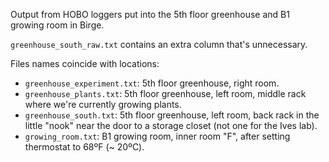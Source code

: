 
Output from HOBO loggers put into the 5th floor greenhouse and B1 growing room 
in Birge.

`greenhouse_south_raw.txt` contains an extra column that's unnecessary.

Files names coincide with locations:

* `greenhouse_experiment.txt`: 5th floor greenhouse, right room.
* `greenhouse_plants.txt`: 5th floor greenhouse, left room, middle rack where we're 
  currently growing plants.
* `greenhouse_south.txt`: 5th floor greenhouse, left room, back rack in the little "nook"
  near the door to a storage closet (not one for the Ives lab).
* `growing_room.txt`: B1 growing room, inner room "F", after setting thermostat to 
  68ºF (~ 20ºC).